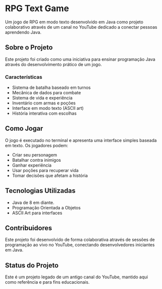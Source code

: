 # RPG Text Game

Um jogo de RPG em modo texto desenvolvido em Java como projeto colaborativo através de um canal no YouTube dedicado a conectar pessoas aprendendo Java.

## Sobre o Projeto

Este projeto foi criado como uma iniciativa para ensinar programação Java através do desenvolvimento prático de um jogo. 

### Características

- Sistema de batalha baseado em turnos
- Mecânica de dados para combate
- Sistema de vida e experiência
- Inventário com armas e poções
- Interface em modo texto (ASCII art)
- História interativa com escolhas

## Como Jogar

O jogo é executado no terminal e apresenta uma interface simples baseada em texto. Os jogadores podem:
- Criar seu personagem
- Batalhar contra inimigos
- Ganhar experiência
- Usar poções para recuperar vida
- Tomar decisões que afetam a história

## Tecnologias Utilizadas

- Java de 8 em diante.
- Programação Orientada a Objetos
- ASCII Art para interfaces

## Contribuidores

Este projeto foi desenvolvido de forma colaborativa através de sessões de programação ao vivo no YouTube, conectando desenvolvedores iniciantes em Java.

## Status do Projeto

Este é um projeto legado de um antigo canal do YouTube, mantido aqui como referência e para fins educacionais.
